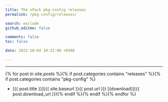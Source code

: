 ```yaml
---
title: The xPack pkg-config releases
permalink: /pkg-config/releases/

search: exclude
github_editme: false

comments: false
toc: false

date: 2022-10-04 10:32:00 +0300

---
```


___
{% for post in site.posts %}{% if post.categories contains "releases" %}{% if post.categories contains "pkg-config" %}
* [{{ post.title }}]({{ site.baseurl }}{{ post.url }}) [(download)]({{ post.download_url }}){% endif %}{% endif %}{% endfor %}
